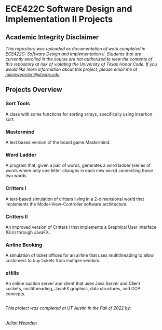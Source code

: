 # ECE422C Software Design and Implementation II Projects

## Academic Integrity Disclaimer

*This repository was uploaded as documentation of work completed in ECE422C: Software Design and Implementation II. Students that are currently enrolled in the course are not authorized to view the contents of this repository at risk of violating the University of Texas Honor Code. If you would like more information about this project, please email me at julianwearden@utexas.edu*

## Projects Overview

### Sort Tools
A class with some functions for sorting arrays, specifically using insertion sort.

### Mastermind
A text based version of the board game Mastermind.

### Word Ladder
A program that, given a pair of words, generates a word ladder (series of words where only one letter changes in each new word) connecting those two words.

### Critters I
A text-based simulation of critters living in a 2-dimensional world that implements the Model-View-Controller software architecture. 

### Critters II
An improved version of Critters I that implements a Graphical User Interface (GUI) through JavaFX.

### Airline Booking
A simulation of ticket offices for an airline that uses multithreading to allow customers to buy tickets from multiple vendors.

### eHills
An online auction server and client that uses Java Server and Client sockets, multithreading, JavaFX graphics, data structures, and OOP concepts.

##
###### This project was completed at UT Austin in the Fall of 2022 by: 
###### <a href="mailto:julianwearden@utexas.edu">Julian Wearden
